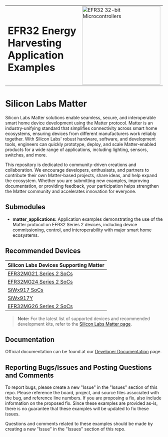 <table border="0">
<tr>
    <td align="left" valign="middle">
    <h1>EFR32 Energy Harvesting Application Examples</h1>
  </td>
  <td align="left" valign="middle">
    <a href="https://www.silabs.com/wireless/energy-harvesting">
      <img src="http://pages.silabs.com/rs/634-SLU-379/images/WGX-transparent.png"  title="Silicon Labs Gecko and Wireless Gecko MCUs" alt="EFR32 32-bit Microcontrollers" width="250"/>
    </a>
  </td>
  </tr>
</table>

# Silicon Labs Matter #

Silicon Labs Matter solutions enable seamless, secure, and interoperable smart home device development using the Matter protocol. Matter is an industry-unifying standard that simplifies connectivity across smart home ecosystems, ensuring devices from different manufacturers work reliably together. With Silicon Labs' robust hardware, software, and development tools, engineers can quickly prototype, deploy, and scale Matter-enabled products for a wide range of applications, including lighting, sensors, switches, and more.

This repository is dedicated to community-driven creations and collaboration. We encourage developers, enthusiasts, and partners to contribute their own Matter-based projects, share ideas, and help expand the ecosystem. Whether you are submitting new examples, improving documentation, or providing feedback, your participation helps strengthen the Matter community and accelerates innovation for everyone.

## Submodules ##

- **matter_applications:**
    Application examples demonstrating the use of the Matter protocol on EFR32 Series 2 devices, including device commissioning, control, and interoperability with major smart home ecosystems.

## Recommended Devices ##

| **Silicon Labs Devices Supporting Matter** |
|--------------------------------------------|
| [EFR32MG21 Series 2 SoCs](https://www.silabs.com/wireless/zigbee/efr32mg21-series-2-socs) |
| [EFR32MG24 Series 2 SoCs](https://www.silabs.com/wireless/zigbee/efr32mg24-series-2-socs) |
| [SiWx917 SoCs](https://www.silabs.com/wireless/wi-fi/siwx917-wireless-socs) |
| [SiWx917Y](https://www.silabs.com/wireless/wi-fi/siwx917y-wireless-modules) |
| [EFR32MG26 Series 2 SoCs](https://www.silabs.com/wireless/zigbee/efr32mg26-series-2-socs) |

> **Note:** For the latest list of supported devices and recommended development kits, refer to the [Silicon Labs Matter page](https://www.silabs.com/wireless/matter).

## Documentation ##

Official documentation can be found at our [Developer Documentation](https://docs.silabs.com/matter/latest) page.

## Reporting Bugs/Issues and Posting Questions and Comments ##

To report bugs, please create a new "Issue" in the "Issues" section of this repo. Please reference the board, project, and source files associated with the bug, and reference line numbers. If you are proposing a fix, also include information on the proposed fix. Since these examples are provided as-is, there is no guarantee that these examples will be updated to fix these issues.

Questions and comments related to these examples should be made by creating a new "Issue" in the "Issues" section of this repo.
